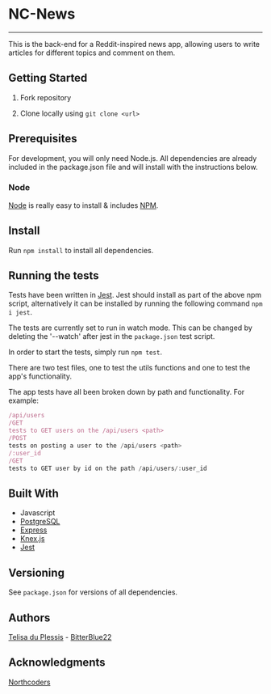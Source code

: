 # NC-News

---

This is the back-end for a Reddit-inspired news app, allowing users to write articles for different topics and comment on them.

## Getting Started

1. Fork repository

2. Clone locally using `git clone <url>`

## Prerequisites

For development, you will only need Node.js. All dependencies are already included in the package.json file and will install with the instructions below.

### Node

[Node](http://nodejs.org/) is really easy to install & includes [NPM](https://npmjs.org/).

## Install

Run `npm install` to install all dependencies.

## Running the tests

Tests have been written in [Jest](https://jestjs.io/). Jest should install as part of the above npm script, alternatively it can be installed by running the following command `npm i jest`.

The tests are currently set to run in watch mode. This can be changed by deleting the '--watch' after jest in the `package.json` test script.

In order to start the tests, simply run `npm test`.

There are two test files, one to test the utils functions and one to test the app's functionality.

The app tests have all been broken down by path and functionality. For example:

```js
/api/users
/GET
tests to GET users on the /api/users <path>
/POST
tests on posting a user to the /api/users <path>
/:user_id
/GET
tests to GET user by id on the path /api/users/:user_id
```

## Built With

- Javascript
- [PostgreSQL](https://www.postgresql.org/)
- [Express](https://expressjs.com/)
- [Knex.js](http://knexjs.org/)
- [Jest](https://jestjs.io/)

## Versioning

See `package.json` for versions of all dependencies.

## Authors

[Telisa du Plessis](https://www.linkedin.com/in/telisa-du-plessis-7b1284150/) - [BitterBlue22](https://github.com/BitterBlue22)

## Acknowledgments

[Northcoders](https://northcoders.com/)
